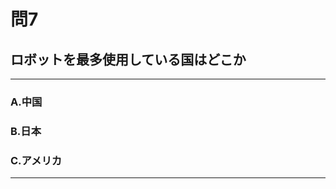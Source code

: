 # 問7
## ロボットを最多使用している国はどこか

---

### A.中国
### B.日本
### C.アメリカ

<p id=answer style="Display:none;"></p>

---
